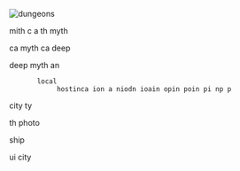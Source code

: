 ![dungeons](https://github.com/user-attachments/assets/e660aa08-3395-4dde-b6e4-e028e2353dde)

mith 
c a  th myth 

ca
  myth 
ca
  deep 

deep myth 
         an 

           local 
                hostinca ion a niodn ioain opin poin pi np p

city 
    ty 

th 
  photo 

ship 

ui city 
